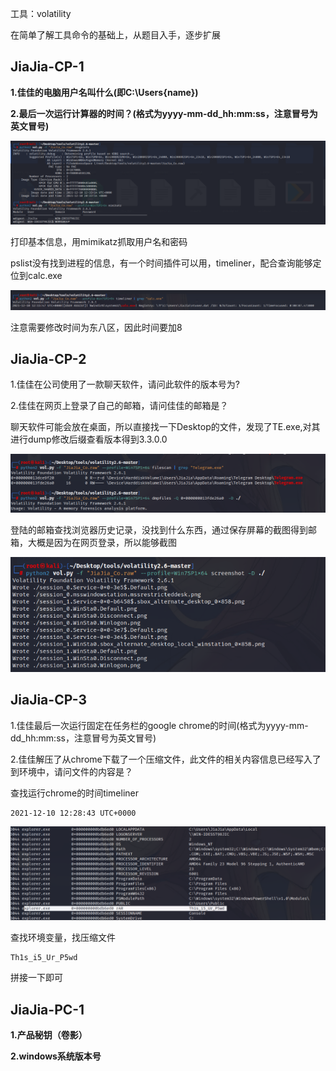 工具：volatility

在简单了解工具命令的基础上，从题目入手，逐步扩展

## JiaJia-CP-1

**1.佳佳的电脑用户名叫什么(即C:\Users\{name})**

**2.最后一次运行计算器的时间？(格式为yyyy-mm-dd_hh:mm:ss，注意冒号为英文冒号)**

![usernaem](https://raw.githubusercontent.com/uu2fu3o/blog-picture/main/pac/usernaem.png)

打印基本信息，用mimikatz抓取用户名和密码

pslist没有找到进程的信息，有一个时间插件可以用，timeliner，配合查询能够定位到calc.exe

![time](https://raw.githubusercontent.com/uu2fu3o/blog-picture/main/pac/time.png)

注意需要修改时间为东八区，因此时间要加8

## JiaJia-CP-2

1.佳佳在公司使用了一款聊天软件，请问此软件的版本号为?

2.佳佳在网页上登录了自己的邮箱，请问佳佳的邮箱是？

聊天软件可能会放在桌面，所以直接找一下Desktop的文件，发现了TE.exe,对其进行dump修改后缀查看版本得到3.3.0.0

![dumpfiel](https://raw.githubusercontent.com/uu2fu3o/blog-picture/main/pac/dumpfiel.png)

登陆的邮箱查找浏览器历史记录，没找到什么东西，通过保存屏幕的截图得到邮箱，大概是因为在网页登录，所以能够截图

![screenshot](https://raw.githubusercontent.com/uu2fu3o/blog-picture/main/pac/screenshot.png)

## JiaJia-CP-3

1.佳佳最后一次运行固定在任务栏的google chrome的时间(格式为yyyy-mm-dd_hh:mm:ss，注意冒号为英文冒号)

2.佳佳解压了从chrome下载了一个压缩文件，此文件的相关内容信息已经写入了到环境中，请问文件的内容是？

查找运行chrome的时间timeliner

```
2021-12-10 12:28:43 UTC+0000
```

![rar](https://raw.githubusercontent.com/uu2fu3o/blog-picture/main/pac/rar.png)

查找环境变量，找压缩文件

```
Th1s_i5_Ur_P5wd
```

拼接一下即可

## JiaJia-PC-1

**1.产品秘钥（卷影）**

**2.windows系统版本号**